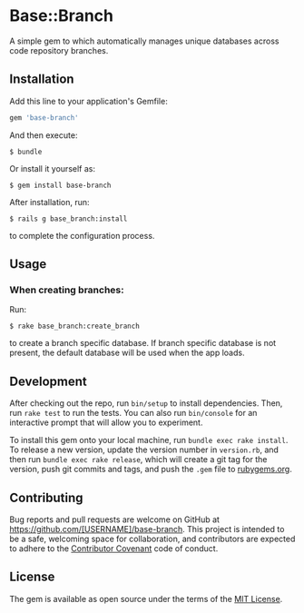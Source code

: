 # Base::Branch

A simple gem to which automatically manages unique databases across code repository branches.

## Installation

Add this line to your application's Gemfile:

```ruby
gem 'base-branch'
```

And then execute:

    $ bundle

Or install it yourself as:

    $ gem install base-branch
    
After installation, run:

    $ rails g base_branch:install
    
to complete the configuration process.

## Usage

### When creating branches:

Run:

    $ rake base_branch:create_branch
    
to create a branch specific database. If branch specific database is not present, the default database will be used when the app loads.

## Development

After checking out the repo, run `bin/setup` to install dependencies. Then, run `rake test` to run the tests. You can also run `bin/console` for an interactive prompt that will allow you to experiment.

To install this gem onto your local machine, run `bundle exec rake install`. To release a new version, update the version number in `version.rb`, and then run `bundle exec rake release`, which will create a git tag for the version, push git commits and tags, and push the `.gem` file to [rubygems.org](https://rubygems.org).

## Contributing

Bug reports and pull requests are welcome on GitHub at https://github.com/[USERNAME]/base-branch. This project is intended to be a safe, welcoming space for collaboration, and contributors are expected to adhere to the [Contributor Covenant](http://contributor-covenant.org) code of conduct.


## License

The gem is available as open source under the terms of the [MIT License](http://opensource.org/licenses/MIT).

